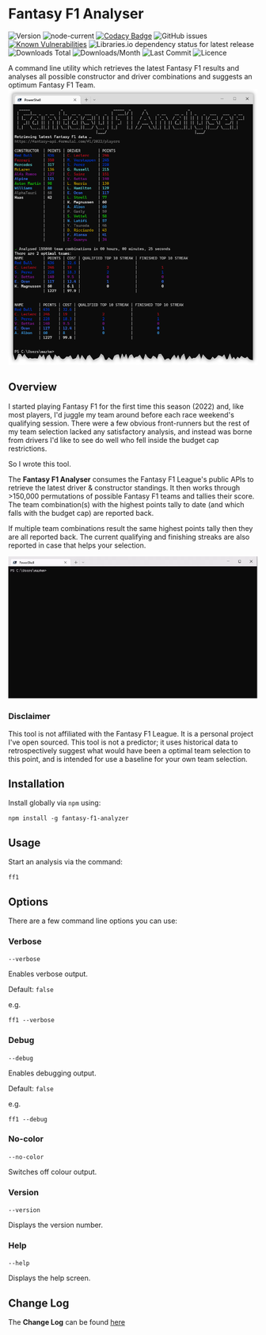 # Fantasy F1 Analyser

![Version](https://img.shields.io/npm/v/fantasy-f1-analyzer?style=plastic)
![node-current](https://img.shields.io/node/v/fantasy-f1-analyzer?style=plastic)
[![Codacy Badge](https://app.codacy.com/project/badge/Grade/e77d8079c8424bb6abcc0ef1309a8a5c)](https://www.codacy.com/gh/markSmurphy/fantasy-f1-analyzer/dashboard?utm_source=github.com&amp;utm_medium=referral&amp;utm_content=markSmurphy/fantasy-f1-analyzer&amp;utm_campaign=Badge_Grade)
![GitHub issues](https://img.shields.io/github/issues/markSmurphy/fantasy-f1-analyzer?style=plastic)
[![Known Vulnerabilities](https://snyk.io/test/github/markSmurphy/fantasy-f1-analyzer/badge.svg?targetFile=package.json)](https://snyk.io/test/github/markSmurphy/fantasy-f1-analyzer?targetFile=package.json)
![Libraries.io dependency status for latest release](https://img.shields.io/librariesio/release/npm/fantasy-f1-analyzer?style=plastic)
![Downloads Total](https://badgen.net/npm/dt/fantasy-f1-analyzer)
![Downloads/Month](https://img.shields.io/npm/dm/fantasy-f1-analyzer.svg?style=plastic)
![Last Commit](https://badgen.net/github/last-commit/markSmurphy/fantasy-f1-analyzer)
![Licence](https://img.shields.io/npm/l/fantasy-f1-analyzer.svg?style=plastic)

A command line utility which retrieves the latest Fantasy F1 results and analyses all possible constructor and driver combinations and suggests an optimum Fantasy F1 Team.
![FF1 Analyser](./images/results.png)

## Overview

I started playing Fantasy F1 for the first time this season (2022) and, like most players, I'd juggle my team around before each race weekend's qualifying session. There were a few obvious front-runners but the rest of my team selection lacked any satisfactory analysis, and instead was borne from drivers I'd like to see do well who fell inside the budget cap restrictions.

So I wrote this tool.

The **Fantasy F1 Analyser** consumes the Fantasy F1 League's public APIs to retrieve the latest driver & constructor standings. It then works through >150,000 permutations of possible Fantasy F1 teams and tallies their score. The team combination(s) with the highest points tally to date (and which falls with the budget cap) are reported back.

If multiple team combinations result the same highest points tally then they are all reported back. The current qualifying and finishing streaks are also reported in case that helps your selection.

![FF1 Analyser - Running](./images/analysing.gif)

### Disclaimer

This tool is not affiliated with the Fantasy F1 League. It is a personal project I've open sourced.
This tool is not a predictor; it uses historical data to retrospectively suggest what would have been a optimal team selection to this point, and is intended for use a baseline for your own team selection.

## Installation

Install globally via `npm` using:

```shell
npm install -g fantasy-f1-analyzer
```

## Usage

Start an analysis via the command:

```shell
ff1
```

## Options

There are a few command line options you can use:

### Verbose

`--verbose`

Enables verbose output.

Default: `false`

e.g.

```shell
ff1 --verbose
```

### Debug

`--debug`

Enables debugging output.

Default: `false`

e.g.

```shell
ff1 --debug
```

### No-color

`--no-color`

Switches off colour output.

### Version

`--version`

Displays the version number.

### Help

`--help`

Displays the help screen.

## Change Log

The **Change Log** can be found [here](CHANGELOG.md)
